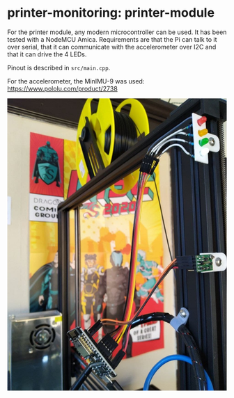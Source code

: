 # printer-monitoring: printer-module

For the printer module, any modern microcontroller can be used. It has been tested with a NodeMCU Amica. Requirements are that the Pi can talk to it over serial, that it can communicate with the accelerometer over I2C and that it can drive the 4 LEDs.

Pinout is described in `src/main.cpp`.

For the accelerometer, the MinIMU-9 was used: <https://www.pololu.com/product/2738>

![](../docs/hardware.jpg)
